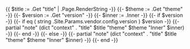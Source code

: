 <!-- shortcode start {{ .Name }} -->
{{ $title := .Get "title" | .Page.RenderString -}}
{{- $theme := .Get "theme" -}}
{{- $version := .Get "version" -}}
{{- $inner := .Inner -}}
{{- if $version -}}
    {{- if eq ( string .Site.Params.vendor.config.version ) $version -}}
        {{- partial "note" (dict "context" . "title" $title "theme" $theme "Inner" $inner) -}}
    {{- end -}}
{{- else -}}
    {{- partial "note" (dict "context" . "title" $title "theme" $theme "Inner" $inner) -}}
{{- end -}}
<!-- shortcode end {{ .Name }} -->
